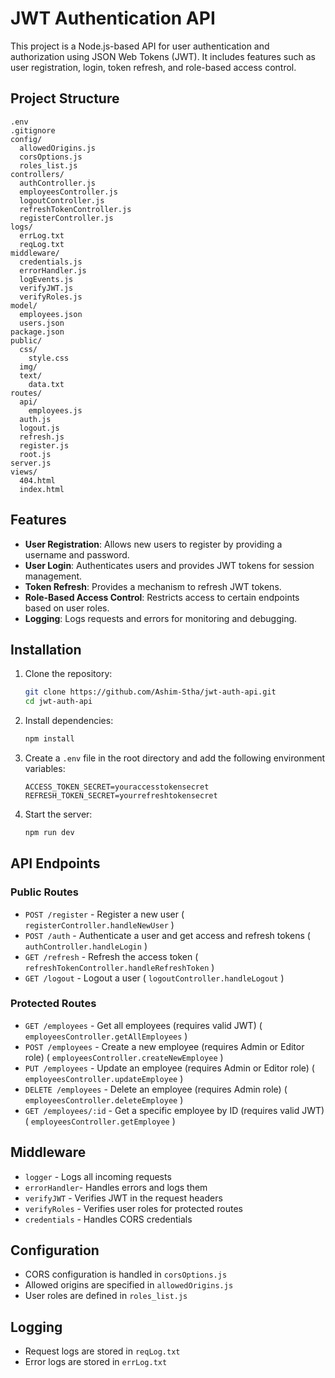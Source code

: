 # JWT Authentication API

This project is a Node.js-based API for user authentication and authorization using JSON Web Tokens (JWT). It includes features such as user registration, login, token refresh, and role-based access control.

## Project Structure

```
.env
.gitignore
config/
  allowedOrigins.js
  corsOptions.js
  roles_list.js
controllers/
  authController.js
  employeesController.js
  logoutController.js
  refreshTokenController.js
  registerController.js
logs/
  errLog.txt
  reqLog.txt
middleware/
  credentials.js
  errorHandler.js
  logEvents.js
  verifyJWT.js
  verifyRoles.js
model/
  employees.json
  users.json
package.json
public/
  css/
    style.css
  img/
  text/
    data.txt
routes/
  api/
    employees.js
  auth.js
  logout.js
  refresh.js
  register.js
  root.js
server.js
views/
  404.html
  index.html
```

## Features

- **User Registration**: Allows new users to register by providing a username and password.
- **User Login**: Authenticates users and provides JWT tokens for session management.
- **Token Refresh**: Provides a mechanism to refresh JWT tokens.
- **Role-Based Access Control**: Restricts access to certain endpoints based on user roles.
- **Logging**: Logs requests and errors for monitoring and debugging.

## Installation

1. Clone the repository:
   ```sh
   git clone https://github.com/Ashim-Stha/jwt-auth-api.git
   cd jwt-auth-api
   ```

2. Install dependencies:
   ```sh
   npm install
   ```

3. Create a `.env` file in the root directory and add the following environment variables:
   ```
   ACCESS_TOKEN_SECRET=youraccesstokensecret
   REFRESH_TOKEN_SECRET=yourrefreshtokensecret
   ```

4. Start the server:
   ```sh
   npm run dev
   ```

## API Endpoints

### Public Routes

- `POST /register` - Register a new user ( `registerController.handleNewUser` )
- `POST /auth` - Authenticate a user and get access and refresh tokens ( `authController.handleLogin` )
- `GET /refresh` - Refresh the access token ( `refreshTokenController.handleRefreshToken` )
- `GET /logout` - Logout a user ( `logoutController.handleLogout` )

### Protected Routes

- `GET /employees` - Get all employees (requires valid JWT) ( `employeesController.getAllEmployees` )
- `POST /employees` - Create a new employee (requires Admin or Editor role) ( `employeesController.createNewEmployee` )
- `PUT /employees` - Update an employee (requires Admin or Editor role) ( `employeesController.updateEmployee` )
- `DELETE /employees` - Delete an employee (requires Admin role) (
`employeesController.deleteEmployee` )
- `GET /employees/:id` - Get a specific employee by ID (requires valid JWT) ( `employeesController.getEmployee` )

## Middleware

- `logger` - Logs all incoming requests 
- `errorHandler`- Handles errors and logs them 
- `verifyJWT` - Verifies JWT in the request headers
- `verifyRoles` - Verifies user roles for protected routes 
- `credentials` - Handles CORS credentials
  
## Configuration

- CORS configuration is handled in `corsOptions.js`
- Allowed origins are specified in `allowedOrigins.js`
- User roles are defined in `roles_list.js`


## Logging

- Request logs are stored in `reqLog.txt`
- Error logs are stored in `errLog.txt`
